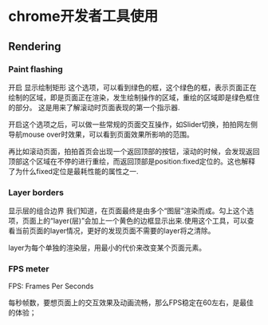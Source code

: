 # chrome开发者工具使用

## Rendering
### Paint flashing
开启 显示绘制矩形 这个选项，可以看到绿色的框，这个绿色的框，表示页面正在绘制的区域，即是页面正在渲染，发生绘制操作的区域，重绘的区域即是绿色框住的部分。 这是用来了解滚动时页面表现的第一个指示器.

开启这个选项之后，可以做一些常规的页面交互操作，如Slider切换，拍拍网左侧导航mouse over时效果，可以看到页面效果所影响的范围。

再比如滚动页面，拍拍首页会出现一个返回顶部的按钮，滚动的时候，会发现返回顶部这个区域在不停的进行重绘，而返回顶部是position:fixed定位的。这也解释了为什么fixed定位是最耗性能的属性之一.
### Layer borders 
显示层的组合边界
我们知道，在页面最终是由多个“图层”渲染而成。勾上这个选项，页面上的“layer(层)”会加上一个黄色的边框显示出来.使用这个工具，可以查看当前页面的layer情况，更好的发现页面不需要的layer将之清除。

layer为每个单独的渲染层，用最小的代价来改变某个页面元素。

### FPS meter
FPS: Frames Per Seconds

每秒帧数，要想页面上的交互效果及动画流畅，那么FPS稳定在60左右，是最佳的体验；

